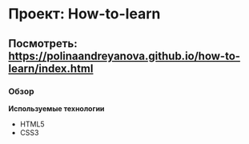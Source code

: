 # Проект: How-to-learn

## Посмотреть: https://polinaandreyanova.github.io/how-to-learn/index.html

### Обзор

**Используемые технологии**

* HTML5
* CSS3
